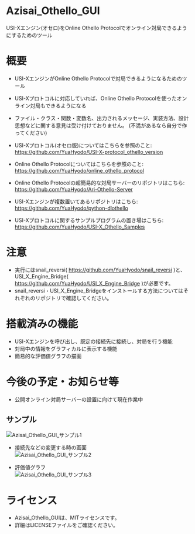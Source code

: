# Azisai_Othello_GUI
USI-Xエンジン(オセロ)をOnline Othello Protocolでオンライン対局できるようにするためのツール

# 概要
- USI-XエンジンがOnline Othello Protocolで対局できるようになるためのツール
- USI-Xプロトコルに対応していれば、Online Othello Protocolを使ったオンライン対局もできるようになる
- ファイル・クラス・関数・変数名、出力されるメッセージ、実装方法、設計思想などに関する意見は受け付けておりません。 (不満があるなら自分で作ってください)

- USI-Xプロトコル(オセロ版)についてはこちらを参照のこと: https://github.com/YuaHyodo/USI-X-protocol_othello_version

- Online Othello Protocolについてはこちらを参照のこと: https://github.com/YuaHyodo/online_othello_protocol

- Online Othello Protocolの超簡易的な対局サーバーのリポジトリはこちら: https://github.com/YuaHyodo/Ari-Othello-Server

- USI-Xエンジンが複数置いてあるリポジトリはこちら: https://github.com/YuaHyodo/python-dlothello

- USI-Xプロトコルに関するサンプルプログラムの置き場はこちら: https://github.com/YuaHyodo/USI-X_Othello_Samples

# 注意
- 実行にはsnail_reversi( https://github.com/YuaHyodo/snail_reversi )と、<br>
USI_X_Engine_Bridge( https://github.com/YuaHyodo/USI_X_Engine_Bridge )が必要です。
- snail_reversi・USI_X_Engine_Bridgeをインストールする方法についてはそれぞれのリポジトリで確認してください。

# 搭載済みの機能
- USI-Xエンジンを呼び出し、既定の接続先に接続し、対局を行う機能
- 対局中の情報をグラフィカルに表示する機能
- 簡易的な評価値グラフの描画

# 今後の予定・お知らせ等
- 公開オンライン対局サーバーの設置に向けて現在作業中

## サンプル
![Azisai_Othello_GUI_サンプル1](https://user-images.githubusercontent.com/66828980/184169516-7ce0f89a-63d5-4eae-bd3d-e1f46b37bc35.png)

- 接続先などの変更する時の画面<br>
![Azisai_Othello_GUI_サンプル2](https://user-images.githubusercontent.com/66828980/184169718-5db875c5-c661-4c28-8920-820277ec64c4.png)

- 評価値グラフ<br>
![Azisai_Othello_GUI_サンプル3](https://user-images.githubusercontent.com/66828980/184169791-c356488f-95f6-44c6-b8ea-91ea87dff8d6.png)

# ライセンス
- Azisai_Othello_GUIは、MITライセンスです。
- 詳細はLICENSEファイルをご確認ください。
